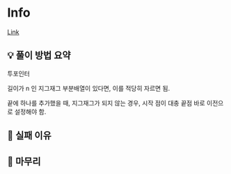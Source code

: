 # Info
[Link](https://boj.kr/25571)
## 💡 풀이 방법 요약

투포인터

길이가 n 인 지그재그 부분배열이 있다면, 이를 적당히 자르면 됨.

끝에 하나를 추가했을 때, 지그재그가 되지 않는 경우, 시작 점이 대충 끝점 바로 이전으로 설정해야 함.


## 👀 실패 이유

## 🙂 마무리
